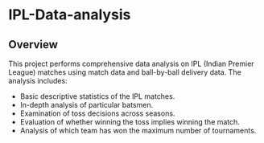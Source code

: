 # IPL-Data-analysis

## Overview
This project performs comprehensive data analysis on IPL (Indian Premier League) matches using match data and ball-by-ball delivery data. The analysis includes:
- Basic descriptive statistics of the IPL matches.
- In-depth analysis of particular batsmen.
- Examination of toss decisions across seasons.
- Evaluation of whether winning the toss implies winning the match.
- Analysis of which team has won the maximum number of tournaments.

